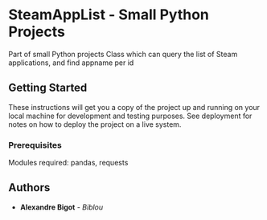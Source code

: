 # SteamAppList - Small Python Projects

Part of small Python projects
Class which can query the list of Steam applications, and find appname per id

## Getting Started

These instructions will get you a copy of the project up and running on your local machine for development and testing purposes. See deployment for notes on how to deploy the project on a live system.

### Prerequisites

Modules required: pandas, requests

## Authors

* **Alexandre Bigot** - *Biblou*
